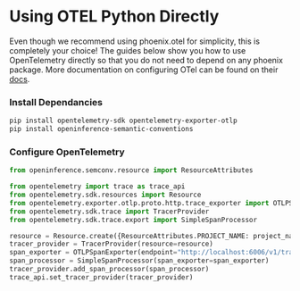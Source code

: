 # Using OTEL Python Directly

Even though we recommend using phoenix.otel for simplicity, this is completely your choice! The guides below show you how to use OpenTelemetry directly so that you do not need to depend on any phoenix package. More documentation on configuring OTel can be found on their [docs](https://opentelemetry.io/docs/specs/otel/trace/sdk/).

### Install Dependancies

```bash
pip install opentelemetry-sdk opentelemetry-exporter-otlp
pip install openinference-semantic-conventions
```

### Configure OpenTelemetry

```python
from openinference.semconv.resource import ResourceAttributes

from opentelemetry import trace as trace_api
from opentelemetry.sdk.resources import Resource
from opentelemetry.exporter.otlp.proto.http.trace_exporter import OTLPSpanExporter
from opentelemetry.sdk.trace import TracerProvider
from opentelemetry.sdk.trace.export import SimpleSpanProcessor

resource = Resource.create({ResourceAttributes.PROJECT_NAME: project_name})
tracer_provider = TracerProvider(resource=resource)
span_exporter = OTLPSpanExporter(endpoint="http://localhost:6006/v1/traces")
span_processor = SimpleSpanProcessor(span_exporter=span_exporter)
tracer_provider.add_span_processor(span_processor)
trace_api.set_tracer_provider(tracer_provider)
```


